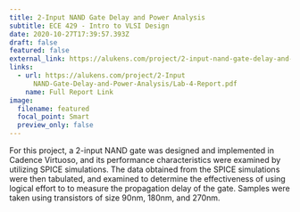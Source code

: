 ```yaml
---
title: 2-Input NAND Gate Delay and Power Analysis
subtitle: ECE 429 - Intro to VLSI Design
date: 2020-10-27T17:39:57.393Z
draft: false
featured: false
external_link: https://alukens.com/project/2-input-nand-gate-delay-and-power-analysis/
links:
  - url: https://alukens.com/project/2-Input
      NAND-Gate-Delay-and-Power-Analysis/Lab-4-Report.pdf
    name: Full Report Link
image:
  filename: featured
  focal_point: Smart
  preview_only: false
---
```

For this project, a 2-input NAND gate was designed and implemented in Cadence Virtuoso, and its performance characteristics were examined by utilizing SPICE simulations. The data obtained from the SPICE simulations were then tabulated, and examined to determine the effectiveness of using logical effort to to measure the propagation delay of the gate. Samples were taken using transistors of size 90nm, 180nm, and 270nm.